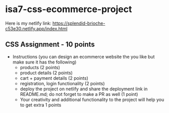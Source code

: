 # isa7-css-ecommerce-project

Here is my netlify link: https://splendid-brioche-c53e30.netlify.app/index.html

## CSS Assignment - 10 points
- Instructions (you can design an ecommerce website the you like but make sure it has the following)
   - products (2 points) 
   - product details (2 points)
   - cart + payment details (2 points)
   - registration, login functionality (2 points)
   - deploy the project on netlify and share the deployment link in README.md; do not forget to make a PR as well (1 point)
   - Your creativity and additional functionality to the project will help you to get extra 1 points
  
